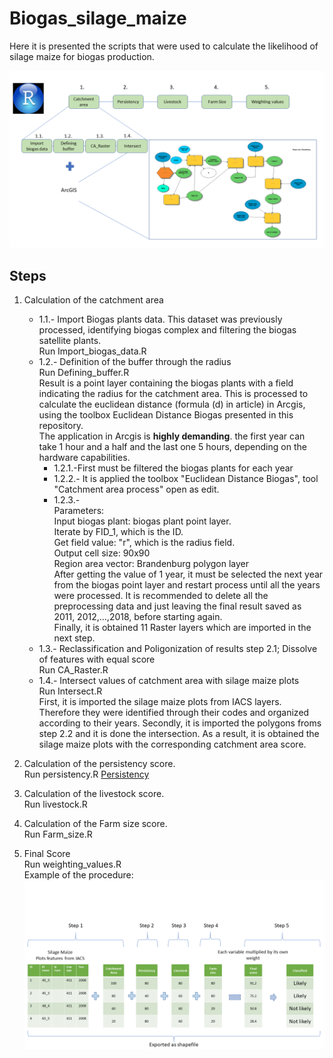 # Biogas_silage_maize

Here it is presented the scripts that were used to calculate the likelihood of silage maize for biogas production.

![Screenshot](R_steps.png)

## Steps
1.  Calculation of the catchment area <br />
    * 1.1.- Import Biogas plants data. This dataset was previously processed, identifying biogas complex and filtering the biogas satellite plants. <br />
Run Import_biogas_data.R <br />
    * 1.2.- Definition of the buffer through the radius <br />
Run Defining_buffer.R <br />
Result is a point layer containing the biogas plants with a field indicating the radius for the catchment area. This is processed to calculate the euclidean distance (formula (d) in article) in Arcgis, using the toolbox Euclidean Distance Biogas presented in this repository. <br /> 
The application in Arcgis is **highly demanding**. the first year can take 1 hour and a half and the last one 5 hours, depending on the hardware capabilities. <br />
      * 1.2.1.-First must be filtered the biogas plants for each year <br />
      * 1.2.2.- It is applied the toolbox "Euclidean Distance Biogas", tool "Catchment area process" open as edit. <br />
      * 1.2.3.- <br />
Parameters: <br />
Input biogas plant: biogas plant point layer. <br />
Iterate by FID_1, which is the ID. <br />
Get field value: "r", which is the radius field. <br />
Output cell size: 90x90 <br />
Region area vector: Brandenburg polygon layer <br />
After getting the value of 1 year, it must be selected the next year from the biogas point layer and restart process until all the years were processed. It is recommended to delete all the preprocessing data and just leaving the final result saved as 2011, 2012,...,2018, before starting again. <br />
Finally, it is obtained 11 Raster layers which are imported in the next step. <br />
    * 1.3.- Reclassification and Poligonization of results step 2.1; Dissolve of features with equal score <br />
Run CA_Raster.R <br />
    * 1.4.- Intersect values of catchment area with silage maize plots <br />
Run Intersect.R <br />
First, it is imported the silage maize plots from IACS layers. Therefore they were identified through their codes and organized according to their years.
Secondly, it is imported the polygons froms step 2.2 and it is done the intersection. 
As a result, it is obtained the silage maize plots with the corresponding catchment area score. 


2.  Calculation of the persistency score. <br />
Run persistency.R 
[Persistency](../persistency.R)

3.  Calculation of the livestock score. <br />
Run livestock.R 


4.  Calculation of the Farm size score. <br />
Run Farm_size.R 


5.  Final Score  
Run weighting_values.R <br />
Example of the procedure: <br />
![Screenshot](Intern_Steps.png)
